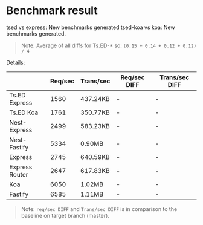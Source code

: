 # Benchmark result

tsed vs express: New benchmarks generated
tsed-koa vs koa: New benchmarks generated.

> Note: 
> Average of all diffs for Ts.ED-* so: `(0.15 + 0.14 + 0.12 + 0.12) / 4`

Details:

|                | Req/sec | Trans/sec | Req/sec DIFF | Trans/sec DIFF |
| -------------- | ------- | --------- | ------------ | -------------- |
| Ts.ED Express  | 1560    | 437.24KB  | -            | -              |
| Ts.ED Koa      | 1761    | 350.77KB  | -            | -              |
| Nest-Express   | 2499    | 583.23KB  | -            | -              |
| Nest-Fastify   | 5334    | 0.90MB    | -            | -              |
| Express        | 2745    | 640.59KB  | -            | -              |
| Express Router | 2647    | 617.83KB  | -            | -              |
| Koa            | 6050    | 1.02MB    | -            | -              |
| Fastify        | 6585    | 1.11MB    | -            | -              |

> Note:
> `req/sec DIFF` and `Trans/sec DIFF` is in comparison to the baseline on target branch (master).